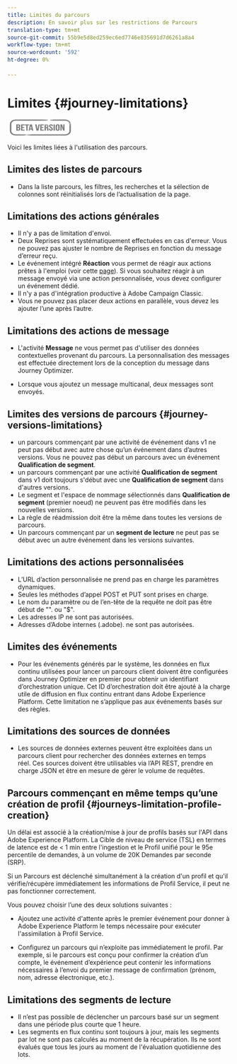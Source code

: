 ```yaml
---
title: Limites du parcours
description: En savoir plus sur les restrictions de Parcours
translation-type: tm+mt
source-git-commit: 55b9e5d8ed259ec6ed7746e835691d7d6261a8a4
workflow-type: tm+mt
source-wordcount: '592'
ht-degree: 0%

---
```


# Limites {#journey-limitations}

![](../assets/do-not-localize/badge.png)

Voici les limites liées à l&#39;utilisation des parcours.

## Limites des listes de parcours

* Dans la liste parcours, les filtres, les recherches et la sélection de colonnes sont réinitialisés lors de l’actualisation de la page.

## Limitations des actions générales

* Il n&#39;y a pas de limitation d&#39;envoi. 
* Deux Reprises sont systématiquement effectuées en cas d&#39;erreur. Vous ne pouvez pas ajuster le nombre de Reprises en fonction du message d’erreur reçu. 
* Le événement intégré **Réaction** vous permet de réagir aux actions prêtes à l&#39;emploi (voir cette [page](../building-journeys/reaction-events.md)). Si vous souhaitez réagir à un message envoyé via une action personnalisée, vous devez configurer un événement dédié. 
* Il n&#39;y a pas d&#39;intégration productive à Adobe Campaign Classic.
* Vous ne pouvez pas placer deux actions en parallèle, vous devez les ajouter l’une après l’autre.

## Limitations des actions de message

* L&#39;activité **Message** ne vous permet pas d&#39;utiliser des données contextuelles provenant du parcours. La personnalisation des messages est effectuée directement lors de la conception du message dans Journey Optimizer.

* Lorsque vous ajoutez un message multicanal, deux messages sont envoyés.

## Limites des versions de parcours {#journey-versions-limitations}

* un parcours commençant par une activité de événement dans v1 ne peut pas début avec autre chose qu’un événement dans d’autres versions. Vous ne pouvez pas début un parcours avec un événement **Qualification de segment**.
* un parcours commençant par une activité **Qualification de segment** dans v1 doit toujours s&#39;début avec une **Qualification de segment** dans d&#39;autres versions.
* Le segment et l&#39;espace de nommage sélectionnés dans **Qualification de segment** (premier noeud) ne peuvent pas être modifiés dans les nouvelles versions.
* La règle de réadmission doit être la même dans toutes les versions de parcours.
* Un parcours commençant par un **segment de lecture** ne peut pas se début avec un autre événement dans les versions suivantes.
 

## Limitations des actions personnalisées

* L’URL d’action personnalisée ne prend pas en charge les paramètres dynamiques. 
* Seules les méthodes d’appel POST et PUT sont prises en charge. 
* Le nom du paramètre ou de l’en-tête de la requête ne doit pas être début de &quot;&quot;. ou &quot;$&quot;. 
* Les adresses IP ne sont pas autorisées. 
* Adresses d’Adobe internes (.adobe). ne sont pas autorisées.
 

## Limites des événements

* Pour les événements générés par le système, les données en flux continu utilisées pour lancer un parcours client doivent être configurées dans Journey Optimizer en premier pour obtenir un identifiant d’orchestration unique. Cet ID d’orchestration doit être ajouté à la charge utile de diffusion en flux continu entrant dans Adobe Experience Platform. Cette limitation ne s’applique pas aux événements basés sur des règles.
 

## Limitations des sources de données

* Les sources de données externes peuvent être exploitées dans un parcours client pour rechercher des données externes en temps réel. Ces sources doivent être utilisables via l’API REST, prendre en charge JSON et être en mesure de gérer le volume de requêtes.

## Parcours commençant en même temps qu’une création de profil {#journeys-limitation-profile-creation}

Un délai est associé à la création/mise à jour de profils basés sur l&#39;API dans Adobe Experience Platform. La Cible de niveau de service (TSL) en termes de latence est de &lt; 1 min entre l&#39;ingestion et le Profil unifié pour le 95e percentile de demandes, à un volume de 20K Demandes par seconde (SRP).

Si un Parcours est déclenché simultanément à la création d&#39;un profil et qu&#39;il vérifie/récupère immédiatement les informations de Profil Service, il peut ne pas fonctionner correctement.

Vous pouvez choisir l’une des deux solutions suivantes :

* Ajoutez une activité d&#39;attente après le premier événement pour donner à Adobe Experience Platform le temps nécessaire pour exécuter l&#39;assimilation à Profil Service.

* Configurez un parcours qui n’exploite pas immédiatement le profil. Par exemple, si le parcours est conçu pour confirmer la création d’un compte, le événement d’expérience peut contenir les informations nécessaires à l’envoi du premier message de confirmation (prénom, nom, adresse électronique, etc.).

## Limitations des segments de lecture

* Il n’est pas possible de déclencher un parcours basé sur un segment dans une période plus courte que 1 heure.
* Les segments en flux continu sont toujours à jour, mais les segments par lot ne sont pas calculés au moment de la récupération. Ils ne sont évalués que tous les jours au moment de l&#39;évaluation quotidienne des lots.
